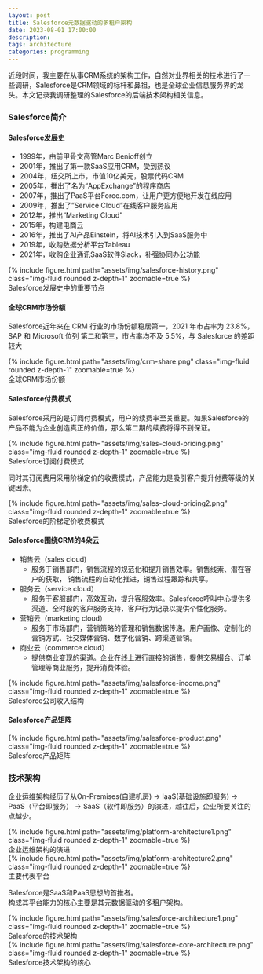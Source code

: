 ```yaml
---
layout: post
title: Salesforce元数据驱动的多租户架构
date: 2023-08-01 17:00:00
description: 
tags: architecture
categories: programming
---
```

近段时间，我主要在从事CRM系统的架构工作，自然对业界相关的技术进行了一些调研，Salesforce是CRM领域的标杆和鼻祖，也是全球企业信息服务界的龙头。本文记录我调研整理的Salesforce的后端技术架构相关信息。

### Salesforce简介
#### Salesforce发展史
* 1999年，由前甲骨文高管Marc Benioff创立
* 2001年，推出了第一款SaaS应用CRM，受到热议
* 2004年，纽交所上市，市值10亿美元，股票代码CRM
* 2005年，推出了名为“AppExchange”的程序商店
* 2007年，推出了PaaS平台Force.com，让用户更方便地开发在线应用
* 2009年，推出了”Service Cloud”在线客户服务应用
* 2012年，推出“Marketing Cloud”
* 2015年，构建电商云
* 2016年，推出了AI产品Einstein，将AI技术引入到SaaS服务中
* 2019年，收购数据分析平台Tableau
* 2021年，收购企业通讯SaaS软件Slack，补强协同办公功能

<div class="row mt-3">
    <div class="col-sm mt-3 mt-md-0">
        {% include figure.html path="assets/img/salesforce-history.png" class="img-fluid rounded z-depth-1" zoomable=true %}
    </div>
</div>
<div class="caption">
    Salesforce发展史中的重要节点
</div>

#### 全球CRM市场份额

Salesforce近年来在 CRM 行业的市场份额稳居第一，2021 年市占率为 23.8%，SAP 和 Microsoft 位列 第二和第三，市占率均不及 5.5%，与 Salesforce 的差距较大
<div class="row mt-3">
    <div class="col-sm mt-3 mt-md-0">
        {% include figure.html path="assets/img/crm-share.png" class="img-fluid rounded z-depth-1" zoomable=true %}
    </div>
</div>
<div class="caption">
    全球CRM市场份额
</div>

#### Salesforce付费模式
Salesforce采用的是订阅付费模式，用户的续费率至关重要。如果Salesforce的产品不能为企业创造真正的价值，那么第二期的续费将得不到保证。
<div class="row mt-3">
    <div class="col-sm mt-3 mt-md-0">
        {% include figure.html path="assets/img/sales-cloud-pricing.png" class="img-fluid rounded z-depth-1" zoomable=true %}
    </div>
</div>
<div class="caption">
    Salesforce订阅付费模式
</div>

同时其订阅费用采用阶梯定价的收费模式，产品能力是吸引客户提升付费等级的关键因素。
<div class="row mt-3">
    <div class="col-sm mt-3 mt-md-0">
        {% include figure.html path="assets/img/sales-cloud-pricing2.png" class="img-fluid rounded z-depth-1" zoomable=true %}
    </div>
</div>
<div class="caption">
    Salesforce的阶梯定价收费模式
</div>

#### Salesforce围绕CRM的4朵云
* 销售云（sales cloud)
  * 服务于销售部门，销售流程的规范化和提升销售效率。销售线索、潜在客户的获取， 销售流程的自动化推进，销售过程跟踪和共享。
* 服务云（service cloud）
  * 服务于客服部门，高效互动，提升客服效率。Salesforce呼叫中心提供多渠道、全时段的客户服务支持，客户行为记录以提供个性化服务。
* 营销云（marketing cloud）
  * 服务于市场部门，营销策略的管理和销售数据传递。用户画像、定制化的营销方式、社交媒体营销、数字化营销、跨渠道营销。
* 商业云（commerce cloud）
  * 提供商业变现的渠道。企业在线上进行直接的销售，提供交易撮合、订单管理等商业服务，提升消费体验。

<div class="row mt-3">
    <div class="col-sm mt-3 mt-md-0">
        {% include figure.html path="assets/img/salesforce-income.png" class="img-fluid rounded z-depth-1" zoomable=true %}
    </div>
</div>
<div class="caption">
    Salesforce公司收入结构
</div>

#### Salesforce产品矩阵

<div class="row mt-3">
    <div class="col-sm mt-3 mt-md-0">
        {% include figure.html path="assets/img/salesforce-product.png" class="img-fluid rounded z-depth-1" zoomable=true %}
    </div>
</div>
<div class="caption">
    Salesforce产品矩阵
</div>

### 技术架构
企业运维架构经历了从On-Premises(自建机房) -> IaaS(基础设施即服务) -> PaaS（平台即服务） -> SaaS（软件即服务）的演进，越往后，企业所要关注的点越少。
<div class="row mt-3">
    <div class="col-sm mt-3 mt-md-0">
        {% include figure.html path="assets/img/platform-architecture1.png" class="img-fluid rounded z-depth-1" zoomable=true %}
    </div>
</div>
<div class="caption">
    企业运维架构的演进
</div>


<div class="row mt-3">
    <div class="col-sm mt-3 mt-md-0">
        {% include figure.html path="assets/img/platform-architecture2.png" class="img-fluid rounded z-depth-1" zoomable=true %}
    </div>
</div>
<div class="caption">
    主要代表平台
</div>

Salesforce是SaaS和PaaS思想的首推者。  
构成其平台能力的核心主要是其元数据驱动的多租户架构。

<div class="row mt-3">
    <div class="col-sm mt-3 mt-md-0">
        {% include figure.html path="assets/img/salesforce-architecture1.png" class="img-fluid rounded z-depth-1" zoomable=true %}
    </div>
</div>
<div class="caption">
    Salesforce的技术架构
</div>

<div class="row mt-3">
    <div class="col-sm mt-3 mt-md-0">
        {% include figure.html path="assets/img/salesforce-core-architecture.png" class="img-fluid rounded z-depth-1" zoomable=true %}
    </div>
</div>
<div class="caption">
    Salesforce技术架构的核心
</div>

